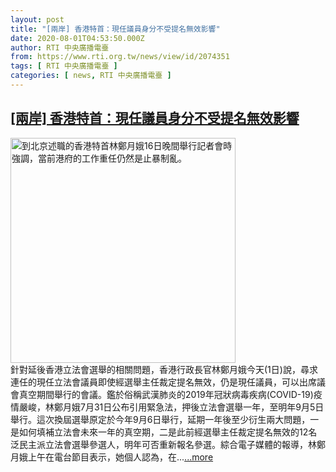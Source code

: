 ```yaml
---
layout: post
title: "[兩岸] 香港特首：現任議員身分不受提名無效影響"
date: 2020-08-01T04:53:50.000Z
author: RTI 中央廣播電臺
from: https://www.rti.org.tw/news/view/id/2074351
tags: [ RTI 中央廣播電臺 ]
categories: [ news, RTI 中央廣播電臺 ]
---
```

<!--1596257630000-->
[[兩岸] 香港特首：現任議員身分不受提名無效影響](https://www.rti.org.tw/news/view/id/2074351)
------

<div>
<img src="https://static.rti.org.tw/assets/thumbnails/2019/12/16/20191216000175M.jpg" width="360" alt="到北京述職的香港特首林鄭月娥16日晚間舉行記者會時強調，當前港府的工作重任仍然是止暴制亂。" title="到北京述職的香港特首林鄭月娥16日晚間舉行記者會時強調，當前港府的工作重任仍然是止暴制亂。"><br>針對延後香港立法會選舉的相關問題，香港行政長官林鄭月娥今天(1日)說，尋求連任的現任立法會議員即使經選舉主任裁定提名無效，仍是現任議員，可以出席議會真空期間舉行的會議。鑑於俗稱武漢肺炎的2019年冠狀病毒疾病(COVID-19)疫情嚴峻，林鄭月娥7月31日公布引用緊急法，押後立法會選舉一年，至明年9月5日舉行。這次換屆選舉原定於今年9月6日舉行，延期一年後至少衍生兩大問題，一是如何填補立法會未來一年的真空期，二是此前經選舉主任裁定提名無效的12名泛民主派立法會選舉參選人，明年可否重新報名參選。綜合電子媒體的報導，林鄭月娥上午在電台節目表示，她個人認為，在...<a target="_blank" href="https://www.rti.org.tw/news/view/id/2074351">...more</a>
</div>
